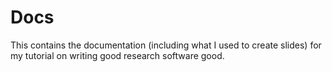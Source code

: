 # Docs

This contains the documentation (including what I used to create slides) for my tutorial on writing good research software good.